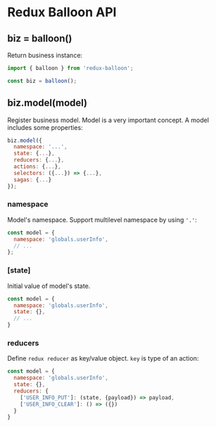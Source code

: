 # Redux Balloon API



## biz = balloon()

Return business instance:

```javascript
import { balloon } from 'redux-balloon';

const biz = balloon();
```



## biz.model(model)

Register business model. Model is a very important concept. A model includes some properties:

```javascript
biz.model({
  namespace: '...',
  state: {...},
  reducers: {...},
  actions: {...},
  selectors: ({...}) => {...},
  sagas: {...}
});
```



### namespace

Model's namespace. Support multilevel namespace by using `'.'`:

```javascript
const model = {
  namespace: 'globals.userInfo',
  // ...
};
```



### [state]

Initial value of model's state.

```javascript
const model = {
  namespace: 'globals.userInfo',
  state: {},
  // ...
}
```





### reducers

Define `redux reducer` as key/value object. `key` is type of an action:

```javascript
const model = {
  namespace: 'globals.userInfo',
  state: {},
  reducers: {
    ['USER_INFO_PUT']: (state, {payload}) => payload,
    ['USER_INFO_CLEAR']: () => ({})
  }
}
```

